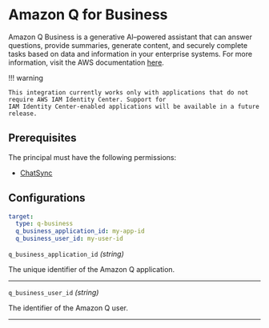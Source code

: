 # Amazon Q for Business

Amazon Q Business is a generative AI–powered assistant that can answer questions, provide summaries, generate content, and securely complete tasks based on data and information in your enterprise systems. For more information, visit the AWS documentation [here](https://docs.aws.amazon.com/amazonq/latest/business-use-dg/what-is.html).


!!! warning

    This integration currently works only with applications that do not require AWS IAM Identity Center. Support for
    IAM Identity Center-enabled applications will be available in a future release.

## Prerequisites

The principal must have the following permissions:

- [ChatSync](https://docs.aws.amazon.com/amazonq/latest/api-reference/API_ChatSync.html)

## Configurations

```yaml title="agenteval.yml"
target:
  type: q-business
  q_business_application_id: my-app-id
  q_business_user_id: my-user-id
```

`q_business_application_id` *(string)*

The unique identifier of the Amazon Q application.

---

`q_business_user_id` *(string)*

The identifier of the Amazon Q user.

---